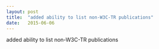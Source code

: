 ```yaml
---
layout: post
title:  "added ability to list non-W3C-TR publications"
date:   2015-06-06
---
```


added ability to list non-W3C-TR publications

